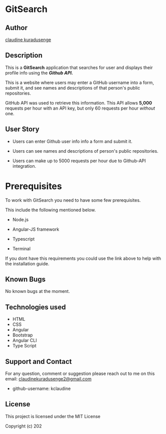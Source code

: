 # GitSearch

## Author 

[claudine kuradusenge](https://github.com/kclaudine/git-search.git)

## Description

This is a **GitSearch** application that searches for user and displays their profile info using the ***Github API.***

This is a website where users may enter a GitHub username into a form, submit it, and see names and descriptions of that person's public repositories.

GitHub API was used to retrieve this information. This API allows **5,000** requests per hour with an API key, but only 60 requests per hour _without_ one.

## User Story

- Users can enter Github user info info a form and submit it.

- Users can see names and descriptions of person's public repositories.

- Users can make up to 5000 requests per hour due to Github-API integration.

# Prerequisites

To work with GitSearch you need to have some few prerequisites.

This include the following mentioned below.


* Node.js

* Angular-JS framework

* Typescript

* Terminal

If you dont have this requirements you could use the link above to help with the installation guide.

## Known Bugs

No known bugs at the moment.

## Technologies used

* HTML
* CSS
* Angular
* Bootstrap
* Angular CLI
* Type Script

## Support and Contact

For any question, comment or suggestion please reach out to me on this email: claudinekuradusenge2@gmail.com

- github-username: kclaudine

## License

This project is licensed under the MIT License 

Copyright (c) 202
